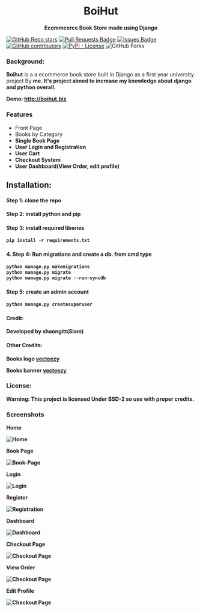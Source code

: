 <p align="center"><a target="_blank" rel="noopener noreferrer" href="https://github.com/shaongitt/boihut/blob/4678b1b92858fc2d68cc41108b6a40bbd3db808a/git_logo-org.png"></a></p>
<h1 align="center"><b style="font-weight:700;">BoiHut</b></h2>
<p align="center"><b> Ecommcerce Book Store made using Django</b> </p>

<a href="https://github.com/shaongitt/boihut/stargazers"><img alt="GitHub Repo stars" src="https://img.shields.io/github/stars/shaongitt/boihut?style=social"></a>
<a href="https://github.com/shaongitt/boihut/pulls"><img src="https://img.shields.io/github/issues-pr/shaongitt/boihut" alt="Pull Requests Badge"/></a>
<a href="https://github.com/shaongitt/boihut/issues"><img src="https://img.shields.io/github/issues/shaongitt/boihut" alt="Issues Badge"/></a>
<a href="https://github.com/shaongitt/boihut/graphs/contributors"><img alt="GitHub contributors" src="https://img.shields.io/github/contributors/shaongitt/boihut"></a>
<a href="https://github.com/shaongitt/boihut/blob/master/LICENSE"><img alt="PyPI - License" src="https://img.shields.io/pypi/l/Django"></a>
<img alt="GitHub Forks" src="https://img.shields.io/github/forks/shaongitt/boihut?style=social">

<h3 align="left"> Background: </h3>
<p align="left"> <b>Boihut</b> is a a ecommerce book store built in Django as a first year university project By <b> me. It's project aimed to increase my knowledge about django and python overall.

Demo: http://boihut.biz
<h3 align="left"> Features</p></h3>

<ul>
<li style="font-weight:normal;">Front Page</li>
<li style="font-weight:normal;">Books by Category</li>
<li>Single Book Page</li>
<li>User Login and Registration</li>
<li>User Cart</li>
<li>Checkout System</li>
<li>User Dashboard(View Order, edit profile)</li>
</ul>

<h2 align="left"> Installation:</h2>
<h4>Step 1: clone the repo <br></h4>
<h4>Step 2: install python and pip<br></h4>
<h4>Step 3: install required liberies <br> </h4>

```python
pip install -r requirements.txt
```

<h4> 4. Step 4: Run migrations and create a db. from cmd type </h4>

```python
python manage.py makemigrations
python manage.py migrate
python manage.py migrate --run-syncdb
```

<h4> Step 5: create an admin account</h4>

```python
python manage.py createsuperuser
```
<h4 align="left">Credit: </h4>
Developed by shaongitt(Siam)
<h4 align="left">Other Credits: </h4>
Books logo <a href="https://www.vecteezy.com/vector-art/1761577-stack-of-books-on-white-background"> vecteezy </a> <br>

Books banner <a href="https://www.vecteezy.com/vector-art/3301225-design-stacks-of-books-about-mathematics">  vecteezy</a>  

<h3 align="left">License: </h4>
<p class="left">Warning: This project is licensed Under BSD-2 so use with proper credits.</p>

<h3 align="left"> Screenshots </p></h3>
<p class="left">Home</p>
<img src="https://github.com/shaongitt/boihut/blob/master/Screenshots/New%20Version/home.png?raw=true" alt="Home"/></a>
<p class="left">Book Page</p>
<img src="https://github.com/shaongitt/boihut/blob/master/Screenshots/New%20Version/book-page.png?raw=true" alt="Book-Page"/></a>
<p class="left">Login</p>
<img src="https://github.com/shaongitt/boihut/blob/master/Screenshots/New%20Version/login.png?raw=true" alt="Login"/></a>
<p class="left">Register</p>
<img src="https://github.com/shaongitt/boihut/blob/master/Screenshots/New%20Version/registration.png?raw=true" alt="Registration"/></a>
<p class="left">Dashboard</p>
<img src="https://github.com/shaongitt/boihut/blob/master/Screenshots/New%20Version/dashboard.png?raw=true" alt="Dashboard"/></a>
<p class="left">Checkout Page</p>
<img src="https://github.com/shaongitt/boihut/blob/master/Screenshots/New%20Version/checkout.png?raw=true" alt="Checkout Page"/></a>
<p class="left">View Order</p>
<img src="https://github.com/shaongitt/boihut/blob/master/Screenshots/New%20Version/View%20order%20page.png?raw=true" alt="Checkout Page"/></a>
<p class="left">Edit Profile</p>
<img src="https://github.com/shaongitt/boihut/blob/master/Screenshots/New%20Version/edit%20profile.png?raw=true" alt="Checkout Page"/></a>
